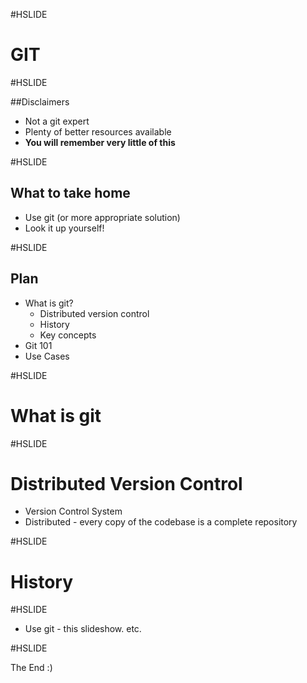 #HSLIDE

# GIT

#HSLIDE

##Disclaimers

* Not a git expert
* Plenty of better resources available
* **You will remember very little of this**

#HSLIDE

## What to take home

* Use git (or more appropriate solution)
* Look it up yourself!

#HSLIDE

## Plan

* What is git?
    - Distributed version control
    - History
    - Key concepts
* Git 101
* Use Cases



#HSLIDE
# What is git

#HSLIDE
# Distributed Version Control
* Version Control System
* Distributed - every copy of the codebase is a complete repository

#HSLIDE
# History



#HSLIDE
* Use git - this slideshow. etc.

#HSLIDE

The End :)
